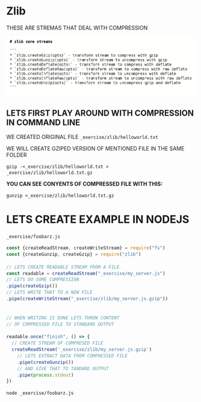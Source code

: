 # Zlib

THESE ARE STREMAS THAT DEAL WITH COMPRESSION

![zlib](../_IMG/ZLIB.png)

## LETS FIRST PLAY AROUND WITH COMPRESSION IN COMMAND LINE

WE CREATED ORIGINAL FILE `_exercise/zlib/helloworld.txt`

WE WILL CREATE GZIPED VERSION OF MENTIONED FILE IN THE SAME FOLDER

```
gzip -<_exercise/zlib/helloworld.txt > _exercise/zlib/helloworld.txt.gz
```

**YOU CAN SEE CONYENTS OF COMPRESSED FILE WITH THIS:**

```
gunzip <_exercise/zlib/helloworld.txt.gz 
```

# LETS CREATE EXAMPLE IN NODEJS

`_exercise/foobarz.js`

```js
const {createReadStream, createWriteStream} = require("fs")
const {createGunzip, createGzip} = require("zlib")

// LETS CREATE READABLE STREAM FROM A FILE
const readable = createReadStream("_exercise/my_server.js")
// LETS DO SOME COMPRESSION
.pipe(createGzip())
// LETS WRITE THAT TO A NEW FILE
.pipe(createWriteStream("_exercise/zlib/my_server.js.gzip"))


// WHEN WRITING IS DONE LETS THROW CONTENT
// OF COMPRESSED FILE TO STANDARD OUTPUT

readable.once("finish", () => {
  // CREATE STREAM OF COMPRESED FILE
  createReadStream('_exercise/zlib/my_server.js.gzip')
    // LETS EXTRACT DATA FROM COMPRESSED FILE
    .pipe(createGunzip())
    // AND GIVE THAT TO TANDARD OUTPUT
    .pipe(process.stdout)
})
```

`node _exercise/foobarz.js`



